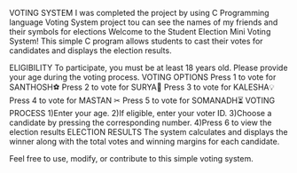 VOTING SYSTEM
I was completed the project by using C Programming language 
Voting System project tou can see the names of my friends and their symbols for elections 
Welcome to the Student Election Mini Voting System! This simple C program allows students to cast their votes for candidates and displays the election results.

ELIGIBILITY 
To participate, you must be at least 18 years old. Please provide your age during the voting process.
VOTING OPTIONS
Press 1 to vote for SANTHOSH⚽
Press 2 to vote for SURYA🎯
Press 3 to vote for KALESHA💡
Press 4 to vote for MASTAN ✂
Press 5 to vote for SOMANADH⏳
VOTING PROCESS 
1)Enter your age.
2)If eligible, enter your voter ID.
3)Choose a candidate by pressing the corresponding number.
4)Press 6 to view the election results
ELECTION RESULTS
The system calculates and displays the winner along with the total votes and winning margins for each candidate.

Feel free to use, modify, or contribute to this simple voting system.
